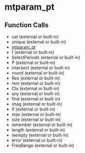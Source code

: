 # mtparam_pt

## Function Calls
- cat (external or built-in)
- unique (external or built-in)
- [mtparam_pt](mtparam_pt.md)
- f (external or built-in)
- SelectPeriods (external or built-in)
- P (external or built-in)
- intersect (external or built-in)
- round (external or built-in)
- Res (external or built-in)
- rem (external or built-in)
- Clu (external or built-in)
- any (external or built-in)
- find (external or built-in)
- imag (external or built-in)
- if  (external or built-in)
- max (external or built-in)
- size (external or built-in)
- ismember (external or built-in)
- length (external or built-in)
- isempty (external or built-in)
- error (external or built-in)
- FreqRange (external or built-in)
